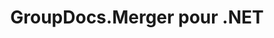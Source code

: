 ---
title: GroupDocs.Merger pour .NET
type: docs
weight: 10
url: /fr/net/
description: Les références d'API GroupDocs.Merger pour .NET contiennent des exemples, des extraits de code et de la documentation sur l'API. Il fournit des espaces de noms, des classes, des interfaces et d'autres détails d'API.
is_root: true
---